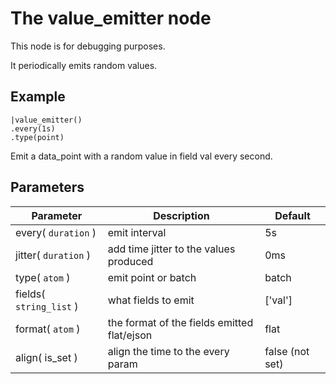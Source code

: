 The value_emitter node
=====================

This node is for debugging purposes.

It periodically emits random values.

Example
-------
    
    |value_emitter()
    .every(1s)
    .type(point)
     
Emit a data_point with a random value in field val every second.

Parameters
----------

Parameter     | Description | Default 
--------------|-------------|---------  
every( `duration` ) | emit interval| 5s
jitter( `duration` )  | add time jitter to the values produced| 0ms
type( `atom` ) | emit point or batch | batch
fields( `string_list` )|what fields to emit|['val']
format( `atom` )| the format of the fields emitted flat/ejson| flat
align( is_set )|align the time to the every param|false (not set)
